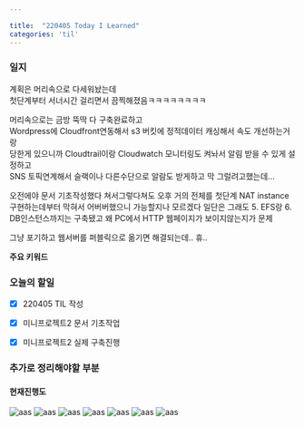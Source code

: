 ```yaml
---

title:  "220405 Today I Learned"
categories: 'til'
---
```

<!-- 
![aas](/assets/til/220328til1.png)

<img src="/assets/til/220328til1.png" width="100%" height="100%"> -->



### 일지


계획은 머리속으로 다세워놨는데   
첫단계부터 서너시간 걸리면서 끔찍해졌음ㅋㅋㅋㅋㅋㅋㅋㅋ    

머리속으로는 금방 뚝딱 다 구축완료하고   
Wordpress에 Cloudfront연동해서 s3 버킷에 정적데이터 캐싱해서 속도 개선하는거랑            
당한게 있으니까 Cloudtrail이랑 Cloudwatch 모니터링도 켜놔서 알림 받을 수 있게 설정하고    
SNS 토픽연계해서 슬랙이나 다른수단으로 알람도 받게하고 막 그럴려고했는데...   

오전에야 문서 기초작성했다 쳐서그렇다쳐도
오후 거의 전체를 첫단계 NAT instance 구현하는데부터 막혀서 어버버했으니 가능할지나 모르겠다
일단은 그래도 5. EFS랑 6. DB인스턴스까지는 구축됐고
왜 PC에서 HTTP 웹페이지가 보이지않는지가 문제

그냥 포기하고 웹서버를 퍼블릭으로 옮기면 해결되는데.. 휴..

**주요 키워드**



### 오늘의 할일

- [x] 220405 TIL 작성
- [X] 미니프로젝트2 문서 기초작업
- [x] 미니프로젝트2 실제 구축진행


### 추가로 정리해야할 부분


#### 현재진행도

![aas](/assets/til/pjt1.png)
![aas](/assets/til/pjt2.png)
![aas](/assets/til/pjt3.png)
![aas](/assets/til/pjt4.png)
![aas](/assets/til/pjt5.png)
![aas](/assets/til/pjt6.png)
![aas](/assets/til/pjt7.png)